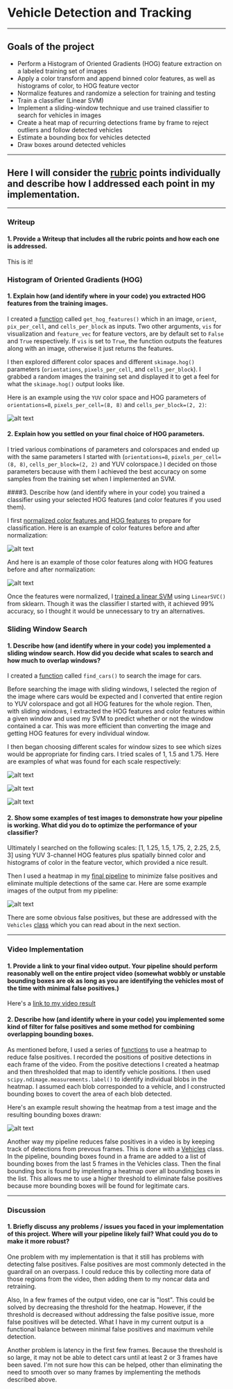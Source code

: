 # Vehicle Detection and Tracking
________________________________
## Goals of the project
* Perform a Histogram of Oriented Gradients (HOG) feature extraction on a labeled training set of images
* Apply a color transform and append binned color features, as well as histograms of color, to HOG feature vector
* Normalize features and randomize a selection for training and testing
* Train a classifier (Linear SVM)
* Implement a sliding-window technique and use trained classifier to search for vehicles in images
* Create a heat map of recurring detections frame by frame to reject outliers and follow detected vehicles 
* Estimate a bounding box for vehicles detected
* Draw boxes around detected vehicles

[//]: # (Image References)

[image1]: ./output_images/HOG.png "HOG"
[image2]: ./output_images/normalized_color.png "Normal1"
[image3]: ./output_images/normalized_color_and_hog.png "Normal2"
[image4]: ./output_images/sliding_windows.png "Windows1"
[image5]: ./output_images/sliding_windows2.png "Windows1.5"
[image6]: ./output_images/sliding_windows3.png "Windows1.75"
[image7]: ./output_images/heat_map_detection.png "Heat"
[image8]: ./output_images/pipleine.png "Pipeline"
________________________________

## Here I will consider the [rubric](https://review.udacity.com/#!/rubrics/513/view) points individually and describe how I addressed each point in my implementation.
________________________________
### Writeup
#### 1. Provide a Writeup that includes all the rubric points and how each one is addressed.

This is it!

### Histogram of Oriented Gradients (HOG)
#### 1. Explain how (and identify where in your code) you extracted HOG features from the training images.

I created a [function](https://github.com/CassLamendola/vehicle-detection-and-tracking/blob/master/vehicle-tracking.py#L41-L59) called `get_hog_features()` which in an image, `orient`, `pix_per_cell`, and `cells_per_block` as inputs. Two other arguments, `vis` for visualization and `feature_vec` for feature vectors, are by default set to `False` and `True` respectively. If `vis` is set to `True`, the function outputs the features along with an image, otherwise it just returns the features.

I then explored different color spaces and different `skimage.hog()` parameters (`orientations`, `pixels_per_cell`, and `cells_per_block`).  I grabbed a random images the training set and displayed it to get a feel for what the `skimage.hog()` output looks like.

Here is an example using the `YUV` color space and HOG parameters of `orientations=8`, `pixels_per_cell=(8, 8)` and `cells_per_block=(2, 2)`:

![alt text][image1]

#### 2. Explain how you settled on your final choice of HOG parameters.

I tried various combinations of parameters and colorspaces and ended up with the same parameters I started with (`orientations=8`, `pixels_per_cell=(8, 8)`, `cells_per_block=(2, 2)` and YUV colorspace.) I decided on those parameters because with them I achieved the best accuracy on some samples from the training set when I implemented an SVM.

####3. Describe how (and identify where in your code) you trained a classifier using your selected HOG features (and color features if you used them).

I first [normalized color features and HOG features](https://github.com/CassLamendola/vehicle-detection-and-tracking/blob/master/vehicle-tracking.py#L146-L159) to prepare for classification. Here is an example of color features before and after normalization:

![alt text][image2]

And here is an example of those color features along with HOG features before and after normalization:

![alt text][image3]

Once the features were normalized, I [trained a linear SVM](https://github.com/CassLamendola/vehicle-detection-and-tracking/blob/master/vehicle-tracking.py#L164-L180) using `LinearSVC()` from sklearn. Though it was the classifier I started with, it achieved 99% accuracy, so I thought it would be unnecessary to try an alternatives.

### Sliding Window Search

#### 1. Describe how (and identify where in your code) you implemented a sliding window search. How did you decide what scales to search and how much to overlap windows?

I created a [function](https://github.com/CassLamendola/vehicle-detection-and-tracking/blob/master/vehicle-tracking.py#L182-L248) called `find_cars()` to search the image for cars. 

Before searching the image with sliding windows, I selected the region of the image where cars would be expected and I converted that entire region to YUV colorspace and got all HOG features for the whole region. Then, with sliding windows, I extracted the HOG features and color features within a given window and used my SVM to predict whether or not the window contained a car. This was more efficient than converting the image and getting HOG features for every individual window.

I then began choosing different scales for window sizes to see which sizes would be appropriate for finding cars. I tried scales of 1, 1.5 and 1.75. Here are examples of what was found for each scale respectively:

![alt text][image4]

![alt text][image5]

![alt text][image6]

#### 2. Show some examples of test images to demonstrate how your pipeline is working. What did you do to optimize the performance of your classifier?

Ultimately I searched on the following scales: [1, 1.25, 1.5, 1.75, 2, 2.25, 2.5, 3] using YUV 3-channel HOG features plus spatially binned color and histograms of color in the feature vector, which provided a nice result. 

Then I used a heatmap in my [final pipeline](https://github.com/CassLamendola/vehicle-detection-and-tracking/blob/master/vehicle-tracking.py#L309-L320) to minimize false positives and eliminate multiple detections of the same car. Here are some example images of the output from my pipeline:

![alt text][image8]

There are some obvious false positives, but these are addressed with the `Vehicles` [class](https://github.com/CassLamendola/vehicle-detection-and-tracking/blob/master/vehicle-tracking.py#L287-L307) which you can read about in the next section.

---

### Video Implementation

#### 1. Provide a link to your final video output.  Your pipeline should perform reasonably well on the entire project video (somewhat wobbly or unstable bounding boxes are ok as long as you are identifying the vehicles most of the time with minimal false positives.)
Here's a [link to my video result]()

#### 2. Describe how (and identify where in your code) you implemented some kind of filter for false positives and some method for combining overlapping bounding boxes.

As mentioned before, I used a series of [functions](https://github.com/CassLamendola/vehicle-detection-and-tracking/blob/master/vehicle-tracking.py#L250-L285) to use a heatmap to reduce false positives. I recorded the positions of positive detections in each frame of the video. From the positive detections I created a heatmap and then thresholded that map to identify vehicle positions. I then used `scipy.ndimage.measurements.label()` to identify individual blobs in the heatmap. I assumed each blob corresponded to a vehicle, and I constructed bounding boxes to covert the area of each blob detected. 

Here's an example result showing the heatmap from a test image and the resulting bounding boxes drawn:

![alt text][image7]

Another way my pipeline reduces false positives in a video is by keeping track of detections from prevous frames. This is done with a [Vehicles](https://github.com/CassLamendola/vehicle-detection-and-tracking/blob/master/vehicle-tracking.py#L287-L307) class. In the pipeline, bounding boxes found in a frame are added to a list of bounding boxes from the last 5 frames in the Vehicles class. Then the final bounding box is found by implenting a heatmap over all bounding boxes in the list. This allows me to use a higher threshold to eliminate false positives because more bounding boxes will be found for legitimate cars.
___
### Discussion

#### 1. Briefly discuss any problems / issues you faced in your implementation of this project. Where will your pipeline likely fail? What could you do to make it more robust?

One problem with my implementation is that it still has problems with detecting false positives. False positives are most commonly detected in the guardrail on an overpass. I could reduce this by collecting more data of those regions from the video, then adding them to my noncar data and retraining.

Also, In a few frames of the output video, one car is "lost". This could be solved by decreasing the threshold for the heatmap. However, if the threshold is decreased without addressing the false positive issue, more false positives will be detected. What I have in my current output is a functional balance between minimal false positives and maximum vehile detection.

Another problem is latency in the first few frames. Because the threshold is so large, it may not be able to detect cars until at least 2 or 3 frames have been saved. I'm not sure how this can be helped, other than eliminating the need to smooth over so many frames by implementing the methods described above.




